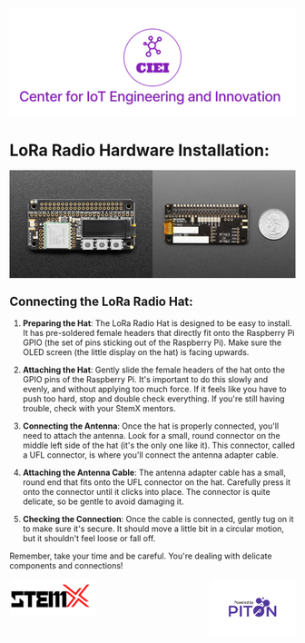 ![CIEI](../images/ciei.jpg)
# LoRa Radio Hardware Installation:

<div style="display: flex; justify-content: space-around;">
  <img src="../images/loraTop.jpg" width="50%" />
  <img src="../images/loraBottom.jpg" width="50%" /> 
</div>

## Connecting the LoRa Radio Hat:

1. **Preparing the Hat**: The LoRa Radio Hat is designed to be easy to install. It has pre-soldered female headers that directly fit onto the Raspberry Pi GPIO (the set of pins sticking out of the Raspberry Pi). Make sure the OLED screen (the little display on the hat) is facing upwards.

2. **Attaching the Hat**: Gently slide the female headers of the hat onto the GPIO pins of the Raspberry Pi. It's important to do this slowly and evenly, and without applying too much force. If it feels like you have to push too hard, stop and double check everything. If you're still having trouble, check with your StemX mentors.

3. **Connecting the Antenna**: Once the hat is properly connected, you'll need to attach the antenna. Look for a small, round connector on the middle left side of the hat (it's the only one like it). This connector, called a UFL connector, is where you'll connect the antenna adapter cable.

4. **Attaching the Antenna Cable**: The antenna adapter cable has a small, round end that fits onto the UFL connector on the hat. Carefully press it onto the connector until it clicks into place. The connector is quite delicate, so be gentle to avoid damaging it. 

5. **Checking the Connection**: Once the cable is connected, gently tug on it to make sure it's secure. It should move a little bit in a circular motion, but it shouldn't feel loose or fall off.

Remember, take your time and be careful. You're dealing with delicate components and connections!


<div style="display: flex; justify-content: space-between;">
  <img src="../images/stemx.png" width="30%" height="10%" />
  <img src="../images/PoweredByPITON.png" width="30%" height="10%"/> 
</div>


